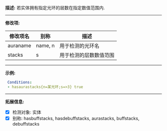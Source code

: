 **描述:** 若实体拥有指定光环的层数在指定数值范围内.

---

**修改项:**

| 修改项名  | 别称           | 描述                      |
| --------- | -------------- | ------------------------- |
| auraname | name, n | 用于检测的光环名 |
| stacks | s | 用于检测的层数数值范围

---

**示例:**

```yaml
 Conditions:
 - hasaurastacks{n=某光环;s=>3} true
```

---

**拓展信息:**

- [x] 检测对象: 实体
- [x] 别称: hasbuffstacks, hasdebuffstacks, aurastacks, buffstacks, debuffstacks